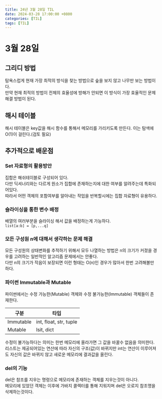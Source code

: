 ```yaml
---
title: 24년 3월 28일 TIL
date: 2024-03-28 17:00:00 +0800
categories: [TIL]
tags: [TIL]  
---
```



# 3월 28일

## 그리디 방법

탐욕스럽게 현재 가장 최적의 방식을 찾는 방법으로 숲을 보지 않고 나무만 보는 방법이다.  
만약 현재 최적의 방법이 전체의 효율성에 방해가 안되면 이 방식이 가장 효율적인 문제 해결 방법이 된다.

## 해시 테이블
해시 테이블은 key값을 해시 함수를 통해서 메모리를 가리키도록 만든다.
이는 탐색에 O(1)이 걸린다.(검토 필요)

## 추가적으로 배운점
### Set 자료형의 활용방안
집합은 해쉬테이블로 구성되어 있다.  
다만 딕셔너리와는 다르게 원소가 집합에 존재하는지에 대한 여부를 알려주는데 특화되어있다.  
따라서 어떤 객체의 포함여부를 알아내는 작업을 반복할시에는 집합 자료형이 유용하다.
### 슬라이싱을 통한 변수 배정
배열의 여러부분을 슬라이싱 해서 값을 배정하는게 가능하다.  
``` list[a:b] = [p,...q] ```
### 모든 구성원 n에 대해서 생각하는 문제 해결
모든 구성원의 상태변화를 추적하기 위해서 모두 나열하는 방법은 n의 크기가 커졌을 경우를 고려하는 일반적인 알고리즘 문제에서는 안좋다.  
다만 n의 크기가 작음이 보장되면 이런 형태는 O(n)인 경우가 많아서 한번 고려해볼만하다.
### 파이썬 Immutable과 Mutable
파이썬에서는 수정 가능한(Mutable) 객체와 수정 불가능한(Immutable) 객체들이 존재한다.  

| 구분      | 타입                   |
| --------- | ---------------------- |
| Immutable | int, float, str, tuple |
| Mutable   | lsit, dict             |

수정이 불가능하다는 의미는 한번 메모리에 올라가면 그 값을 바꿀수 없음을 의미한다.  
리스트는 제공되어있는 연산에 따라 자신의 구조(값)이 바뀌지만 int는 연산이 이루어져도 자신의 값은 바뀌지 않고 새로운 메모리에 결과값을 올린다.
### del의 기능
del은 참조를 지우는 명령으로 메모리에 존재하는 객체를 지우는것이 아니다.  
메모리에 있었던 객체는 이후에 가바지 콜렉터를 통해 지워지며 del은 오로지 참조명을 삭제하는것이다.